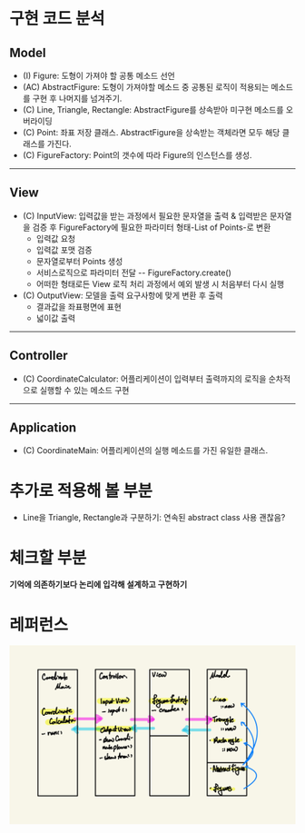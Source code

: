 # 구현 코드 분석
## Model
- (I) Figure: 도형이 가져야 할 공통 메소드 선언
- (AC) AbstractFigure: 도형이 가져야할 메소드 중 공통된 로직이 적용되는 메소드를 구현 후 나머지를 넘겨주기.
- (C) Line, Triangle, Rectangle: AbstractFigure를 상속받아 미구현 메소드를 오버라이딩
- (C) Point: 좌표 저장 클래스. AbstractFigure을 상속받는 객체라면 모두 해당 클래스를 가진다.
- (C) FigureFactory: Point의 갯수에 따라 Figure의 인스턴스를 생성.
---
## View
- (C) InputView: 입력값을 받는 과정에서 필요한 문자열을 출력 & 입력받은 문자열을 검증 후 FigureFactory에 필요한 파라미터 형태-List of Points-로 변환
  - 입력값 요청
  - 입력값 포맷 검증
  - 문자열로부터 Points 생성
  - 서비스로직으로 파라미터 전달 -- FigureFactory.create()
  - 어떠한 형태로든 View 로직 처리 과정에서 예외 발생 시 처음부터 다시 실행
- (C) OutputView: 모델을 출력 요구사항에 맞게 변환 후 출력
  - 결과값을 좌표평면에 표현
  - 넓이값 출력
---
## Controller
- (C) CoordinateCalculator: 어플리케이션이 입력부터 출력까지의 로직을 순차적으로 실행할 수 있는 메소드 구현
---
## Application
- (C) CoordinateMain: 어플리케이션의 실행 메소드를 가진 유일한 클래스.  

# 추가로 적용해 볼 부분
- Line을 Triangle, Rectangle과 구분하기: 연속된 abstract class 사용 괜찮음?

# 체크할 부분
<b>기억에 의존하기보다 논리에 입각해 설계하고 구현하기</b>

# 레퍼런스
![img.png](img.png)
